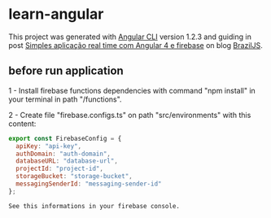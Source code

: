 # learn-angular

This project was generated with [Angular CLI](https://github.com/angular/angular-cli) version 1.2.3 and guiding in post [Simples aplicação real time com Angular 4 e firebase](https://braziljs.org/blog/simples-aplicacao-real-time-com-angular-4-e-firebase-parte-1/) on blog [BrazilJS](https://braziljs.org/blog/).


## before run application

1 - Install firebase functions dependencies with command "npm install" in your terminal in path "/functions".

2 - Create file "firebase.configs.ts" on path "src/environments" with this content:

```javascript
export const FirebaseConfig = {
  apiKey: "api-key",
  authDomain: "auth-domain",
  databaseURL: "database-url",
  projectId: "project-id",
  storageBucket: "storage-bucket",
  messagingSenderId: "messaging-sender-id"
};
```

`See this informations in your firebase console.`